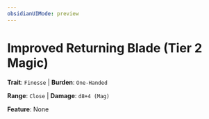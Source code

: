 ```yaml
---
obsidianUIMode: preview
---
```

# Improved Returning Blade (Tier 2 Magic)

**Trait**: `Finesse` | **Burden**: `One-Handed`

**Range**: `Close` | **Damage**: `d8+4 (Mag)`

**Feature**: None